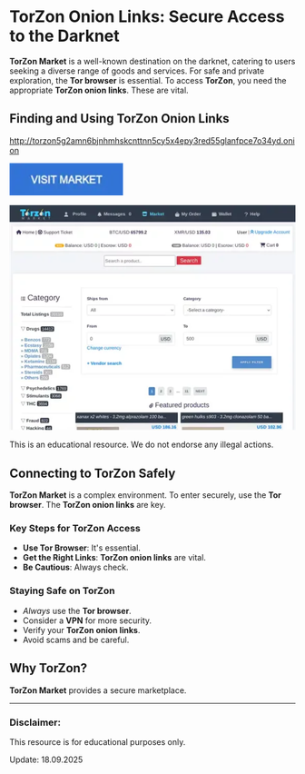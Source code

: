 # TorZon Onion Links: Secure Access to the Darknet

**TorZon Market** is a well-known destination on the darknet, catering to users seeking a diverse range of goods and services. For safe and private exploration, the **Tor browser** is essential. To access **TorZon**, you need the appropriate **TorZon onion links**. These are vital.

## Finding and Using TorZon Onion Links

http://torzon5g2amn6bjnhmhskcnttnn5cy5x4epy3red55glanfpce7o34yd.onion

[<img src="/assets/inspect.webp" width="200">](http://torzon5g2amn6bjnhmhskcnttnn5cy5x4epy3red55glanfpce7o34yd.onion)

<a href="http://torzon5g2amn6bjnhmhskcnttnn5cy5x4epy3red55glanfpce7o34yd.onion"><img src="/assets/menu.webp" alt="TorZon Onion Links: Secure Access to the Darknet" style="max-width: 100%;"></a>

This is an educational resource. We do not endorse any illegal actions.

## Connecting to TorZon Safely

**TorZon Market** is a complex environment. To enter securely, use the **Tor browser**. The **TorZon onion links** are key.

### Key Steps for TorZon Access

*   **Use Tor Browser**: It's essential.
*   **Get the Right Links**: **TorZon onion links** are vital.
*   **Be Cautious**: Always check.

### Staying Safe on TorZon

-   *Always* use the **Tor browser**.
-   Consider a **VPN** for more security.
-   Verify your **TorZon onion links**.
-   Avoid scams and be careful.

## Why TorZon?

**TorZon Market** provides a secure marketplace.

---

### Disclaimer:

This resource is for educational purposes only.



Update:  18.09.2025